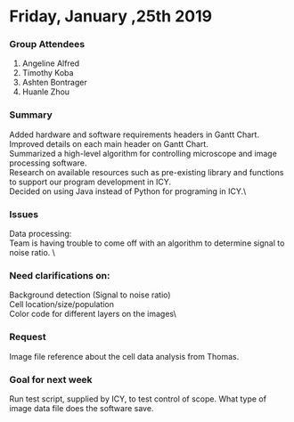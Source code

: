 # Friday, January ,25th 2019


### Group Attendees
1. Angeline Alfred
2. Timothy Koba
3. Ashten Bontrager
4. Huanle Zhou

### Summary
Added hardware and software requirements headers in Gantt Chart.\
Improved details on each main header on Gantt Chart.\
Summarized a high-level algorithm for controlling microscope and image processing software.\
Research on available resources such as pre-existing library and functions to support our program development in ICY.\
Decided on using Java instead of Python for programing in ICY.\


### Issues
Data processing:\
Team is having trouble to come off with an algorithm to determine signal to noise ratio. \


### Need clarifications on:
Background detection (Signal to noise ratio)\
Cell location/size/population\
Color code for different layers on the images\


### Request 
Image file reference about the cell data analysis from Thomas. 


### Goal for next week
Run test script, supplied by ICY, to test control of scope. 
What type of image data file does the software save.
